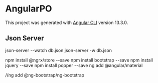 # AngularPO

This project was generated with [Angular CLI](https://github.com/angular/angular-cli) version 13.3.0.


## Json Server
json-server --watch db.json
json-server -w db.json

npm install @ngrx/store --save
npm install bootstrap --save
npm install jquery --save
npm install popper --save
ng add @angular/material


//ng add @ng-bootstrap/ng-bootstrap